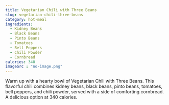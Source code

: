 ```yaml
---
title: Vegetarian Chili with Three Beans
slug: vegetarian-chili-three-beans
category: hot-meal
ingredients:
  - Kidney Beans
  - Black Beans
  - Pinto Beans
  - Tomatoes
  - Bell Peppers
  - Chili Powder
  - Cornbread
calories: 340
imageSrc : "no-image.png"
---
```


Warm up with a hearty bowl of Vegetarian Chili with Three Beans. This flavorful chili combines kidney beans, black beans, pinto beans, tomatoes, bell peppers, and chili powder, served with a side of comforting cornbread. A delicious option at 340 calories.
